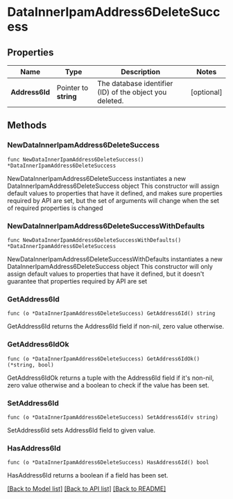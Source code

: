 # DataInnerIpamAddress6DeleteSuccess

## Properties

Name | Type | Description | Notes
------------ | ------------- | ------------- | -------------
**Address6Id** | Pointer to **string** | The database identifier (ID) of the object you deleted. | [optional] 

## Methods

### NewDataInnerIpamAddress6DeleteSuccess

`func NewDataInnerIpamAddress6DeleteSuccess() *DataInnerIpamAddress6DeleteSuccess`

NewDataInnerIpamAddress6DeleteSuccess instantiates a new DataInnerIpamAddress6DeleteSuccess object
This constructor will assign default values to properties that have it defined,
and makes sure properties required by API are set, but the set of arguments
will change when the set of required properties is changed

### NewDataInnerIpamAddress6DeleteSuccessWithDefaults

`func NewDataInnerIpamAddress6DeleteSuccessWithDefaults() *DataInnerIpamAddress6DeleteSuccess`

NewDataInnerIpamAddress6DeleteSuccessWithDefaults instantiates a new DataInnerIpamAddress6DeleteSuccess object
This constructor will only assign default values to properties that have it defined,
but it doesn't guarantee that properties required by API are set

### GetAddress6Id

`func (o *DataInnerIpamAddress6DeleteSuccess) GetAddress6Id() string`

GetAddress6Id returns the Address6Id field if non-nil, zero value otherwise.

### GetAddress6IdOk

`func (o *DataInnerIpamAddress6DeleteSuccess) GetAddress6IdOk() (*string, bool)`

GetAddress6IdOk returns a tuple with the Address6Id field if it's non-nil, zero value otherwise
and a boolean to check if the value has been set.

### SetAddress6Id

`func (o *DataInnerIpamAddress6DeleteSuccess) SetAddress6Id(v string)`

SetAddress6Id sets Address6Id field to given value.

### HasAddress6Id

`func (o *DataInnerIpamAddress6DeleteSuccess) HasAddress6Id() bool`

HasAddress6Id returns a boolean if a field has been set.


[[Back to Model list]](../README.md#documentation-for-models) [[Back to API list]](../README.md#documentation-for-api-endpoints) [[Back to README]](../README.md)


